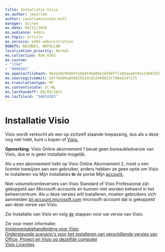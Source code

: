 ```yaml
---
title: Installatie Visio
ms.author: janellem
author: janellemcintosh-msft
manager: eliree
ms.date: 04/21/2020
ms.audience: Admin
ms.topic: article
ms.service: o365-administration
ROBOTS: NOINDEX, NOFOLLOW
localization_priority: Normal
ms.collection: Adm_O365
ms.custom:
- "1764"
- "9000201"
ms.openlocfilehash: 9b42e8299484feb84fdbd80e26508ff110daea0191e33043d55ac9880f12919d
ms.sourcegitcommit: b5f7da89a650d2915dc652449623c78be6247175
ms.translationtype: MT
ms.contentlocale: nl-NL
ms.lasthandoff: 08/05/2021
ms.locfileid: "54014283"
---
```

# <a name="install-visio"></a>Installatie Visio

Visio wordt verkocht als een op zichzelf staande toepassing, dus als u deze nog niet hebt, kunt u kopen of [Visio.](https://products.office.com/visio) 

**Opmerking:** Visio Online abonnement 1 bevat geen bureaubladversie van Visio, dus er is geen installatie mogelijk.

Als u een abonnement hebt op Visio Online Abonnement [](https://docs.microsoft.com/microsoft-365/admin/add-users/add-users) 2, moet u een licentie toewijzen aan een gebruiker, anders hebben ze geen optie om Visio te installeren via Mijn installaties **in** de portal Mijn [account.](https://portal.office.com/account#installs) 

Niet-volumelicentieversies van Visio Standard of Visio Professional zijn gekoppeld aan Microsoft-accounts en kunnen niet worden beheerd in het beheercentrum. Als u deze versies wilt installeren, moeten gebruikers zich aanmelden [bij account.microsoft.com](https://account.microsoft.com) microsoft-account dat is gekoppeld aan deze versie van Visio.

Zie Installatie van Visio en volg [de](https://support.office.com/article/f98f21e3-aa02-4827-9167-ddab5b025710?wt.mc_id=OfficeAdm_ClientDIA_Alchemy1764) stappen voor uw versie van Visio.

Zie voor meer informatie:<br>
[Implementatiehandleiding voor Visio](https://docs.microsoft.com/deployoffice/deployment-guide-for-visio)<br>
[Ondersteunde scenario's voor het installeren van verschillende versies van Office, Project en Visio op dezelfde computer](https://docs.microsoft.com/deployoffice/install-different-office-visio-and-project-versions-on-the-same-computer)<br>
[Visio Licenties](https://products.office.com/visio/microsoft-visio-volume-licensing-visio-for-multiple-users)